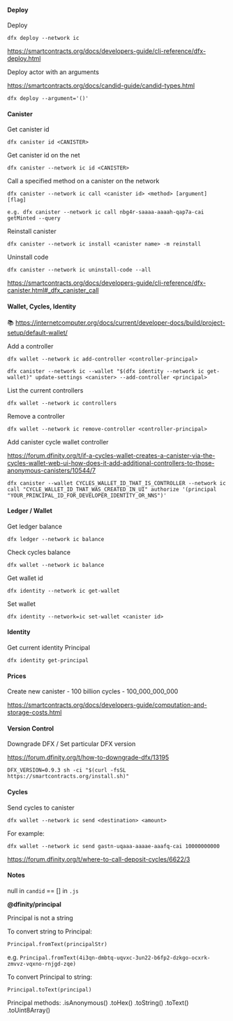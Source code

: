 #### Deploy

Deploy

`dfx deploy --network ic`

https://smartcontracts.org/docs/developers-guide/cli-reference/dfx-deploy.html

Deploy actor with an arguments

https://smartcontracts.org/docs/candid-guide/candid-types.html

`dfx deploy --argument='()'`

#### Canister

Get canister id

`dfx canister id <CANISTER>`

Get canister id on the net

`dfx canister --network ic id <CANISTER>`

Call a specified method on a canister on the network

`dfx canister --network ic call <canister id> <method> [argument] [flag]`

`e.g. dfx canister --network ic call nbg4r-saaaa-aaaah-qap7a-cai getMinted --query`

Reinstall canister

`dfx canister --network ic install <canister name> -m reinstall`

Uninstall code

`dfx canister --network ic uninstall-code --all`

https://smartcontracts.org/docs/developers-guide/cli-reference/dfx-canister.html#_dfx_canister_call

#### Wallet, Cycles, Identity

📚 https://internetcomputer.org/docs/current/developer-docs/build/project-setup/default-wallet/

Add a controller

`dfx wallet --network ic add-controller <controller-principal>`

`dfx canister --network ic --wallet "$(dfx identity --network ic get-wallet)" update-settings <canister> --add-controller <principal>`

List the current controllers

`dfx wallet --network ic controllers`

Remove a controller

`dfx wallet --network ic remove-controller <controller-principal>`

Add canister cycle wallet controller

https://forum.dfinity.org/t/if-a-cycles-wallet-creates-a-canister-via-the-cycles-wallet-web-ui-how-does-it-add-additional-controllers-to-those-anonymous-canisters/10544/7

`dfx canister --wallet CYCLES_WALLET_ID_THAT_IS_CONTROLLER --network ic call "CYCLE_WALLET_ID_THAT_WAS_CREATED_IN_UI" authorize '(principal "YOUR_PRINCIPAL_ID_FOR_DEVELOPER_IDENTITY_OR_NNS")'`

#### Ledger / Wallet

Get ledger balance

`dfx ledger --network ic balance`

Check cycles balance

`dfx wallet --network ic balance`

Get wallet id

`dfx identity --network ic get-wallet`

Set wallet

`dfx identity --network=ic set-wallet <canister id>`

#### Identity

Get current identity Principal

`dfx identity get-principal`

#### Prices

Create new canister - 100 billion cycles - 100_000_000_000

https://smartcontracts.org/docs/developers-guide/computation-and-storage-costs.html

#### Version Control

Downgrade DFX / Set particular DFX version

https://forum.dfinity.org/t/how-to-downgrade-dfx/13195

`DFX_VERSION=0.9.3 sh -ci "$(curl -fsSL https://smartcontracts.org/install.sh)"`

#### Cycles

Send cycles to canister

`dfx wallet --network ic send <destination> <amount>`

For example:

`dfx wallet --network ic send gastn-uqaaa-aaaae-aaafq-cai 10000000000`

https://forum.dfinity.org/t/where-to-call-deposit-cycles/6622/3

#### Notes

null in `candid` == [] in `.js`

**@dfinity/principal**

Principal is not a string

To convert string to Principal:

`Principal.fromText(principalStr)`

e.g. `Principal.fromText(4i3qn-dmbtq-uqvxc-3un22-b6fp2-dzkgo-ocxrk-zmvvz-vqxno-rnjgd-zqe)`

To convert Principal to string:

`Principal.toText(principal)`

Principal methods:
.isAnonymous()
.toHex()
.toString()
.toText()
.toUint8Array()
